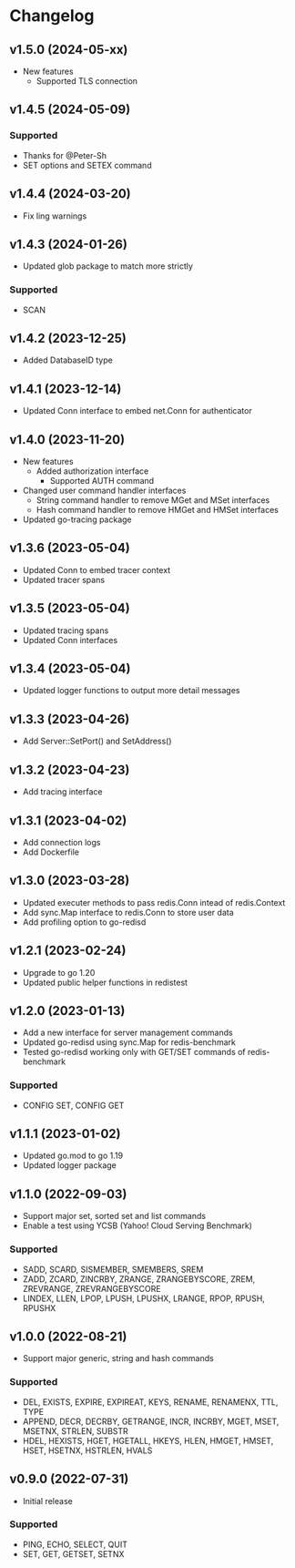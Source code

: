 # Changelog

## v1.5.0 (2024-05-xx)
- New features
  - Supported TLS connection

## v1.4.5 (2024-05-09)
###  Supported
- Thanks for @Peter-Sh
- SET options and SETEX command

## v1.4.4 (2024-03-20)
- Fix ling warnings

## v1.4.3 (2024-01-26)
- Updated glob package to match more strictly
###  Supported
- SCAN

## v1.4.2 (2023-12-25)
- Added DatabaseID type

## v1.4.1 (2023-12-14)
- Updated Conn interface to embed net.Conn for authenticator

## v1.4.0 (2023-11-20)
- New features
  - Added authorization interface
    - Supported AUTH command
- Changed user command handler interfaces
  - String command handler to remove MGet and MSet interfaces
  - Hash command handler to remove HMGet and HMSet interfaces
- Updated go-tracing package

## v1.3.6 (2023-05-04)
- Updated Conn to embed tracer context
- Updated tracer spans

## v1.3.5 (2023-05-04)
- Updated tracing spans
- Updated Conn interfaces

## v1.3.4 (2023-05-04)
- Updated logger functions to output more detail messages

## v1.3.3 (2023-04-26)
- Add Server::SetPort() and SetAddress()

## v1.3.2 (2023-04-23)
- Add tracing interface

## v1.3.1 (2023-04-02)
- Add connection logs
- Add Dockerfile

## v1.3.0 (2023-03-28)
- Updated executer methods to pass redis.Conn intead of redis.Context
- Add sync.Map interface to redis.Conn to store user data
- Add profiling option to go-redisd

## v1.2.1 (2023-02-24)
- Upgrade to go 1.20
- Updated public helper functions in redistest 

## v1.2.0 (2023-01-13)
- Add a new interface for server management commands
- Updated go-redisd using sync.Map for redis-benchmark
- Tested go-redisd working only with GET/SET commands of redis-benchmark
###  Supported
- CONFIG SET, CONFIG GET

## v1.1.1 (2023-01-02)
- Updated go.mod to go 1.19
- Updated logger package

## v1.1.0 (2022-09-03)
- Support major set, sorted set and list commands
- Enable a test using YCSB (Yahoo! Cloud Serving Benchmark)
###  Supported
- SADD, SCARD, SISMEMBER, SMEMBERS, SREM
- ZADD, ZCARD, ZINCRBY, ZRANGE, ZRANGEBYSCORE, ZREM, ZREVRANGE, ZREVRANGEBYSCORE
- LINDEX, LLEN, LPOP, LPUSH, LPUSHX, LRANGE, RPOP, RPUSH, RPUSHX

## v1.0.0 (2022-08-21)
- Support major generic, string and hash commands
###  Supported
- DEL, EXISTS, EXPIRE, EXPIREAT, KEYS, RENAME, RENAMENX, TTL, TYPE
- APPEND, DECR, DECRBY, GETRANGE, INCR, INCRBY, MGET, MSET, MSETNX, STRLEN, SUBSTR
- HDEL, HEXISTS, HGET, HGETALL, HKEYS, HLEN, HMGET, HMSET, HSET, HSETNX, HSTRLEN, HVALS

## v0.9.0 (2022-07-31)
- Initial release  
###  Supported
- PING, ECHO, SELECT, QUIT
- SET, GET, GETSET, SETNX

